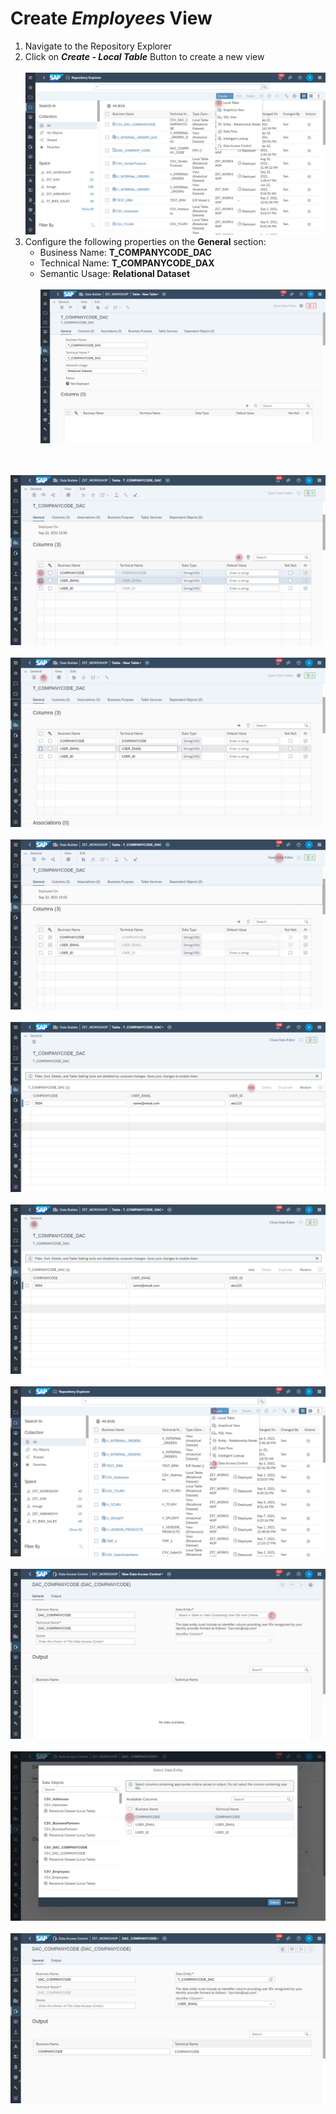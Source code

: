 # Create <i>Employees</i> View

1. Navigate to the Repository Explorer
2. Click on _**Create - Local Table**_ Button to create a new view
  <br><br>![](../images/create_dac_table_01.png)
3. Configure the following properties on the **General** section:
    - Business Name: **T_COMPANYCODE_DAC**
    - Technical Name: **T_COMPANYCODE_DAX**
    - Semantic Usage: **Relational Dataset**
  <br><br>![](../images/create_dac_table_02.png)
  
  
  <br><br>![](../images/create_dac_table_03.png)
  <br><br>![](../images/create_dac_table_04.png)
  <br><br>![](../images/create_dac_table_05.png)
  <br><br>![](../images/create_dac_table_06.png)
  <br><br>![](../images/create_dac_table_07.png)
  <br><br>![](../images/create_dac_01.png)
  <br><br>![](../images/create_dac_02.png)
  <br><br>![](../images/create_dac_03.png)
  <br><br>![](../images/create_dac_04.png)
  

